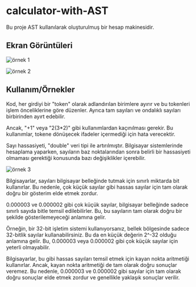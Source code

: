 
# calculator-with-AST

Bu proje AST kullanılarak oluşturulmuş bir hesap makinesidir.

## Ekran Görüntüleri

![örnek 1](https://user-images.githubusercontent.com/69633060/228752557-eaf73c6f-1436-413f-97d3-b49ccc3b0712.jpeg)

![örnek 2](https://user-images.githubusercontent.com/69633060/228752395-69aa55b1-82b0-47db-b64c-8b41d2def821.png)

  

## Kullanım/Örnekler

Kod, her girdiyi bir "token" olarak adlandırılan birimlere ayırır ve bu tokenleri işlem önceliklerine göre düzenler. Ayrıca tam sayıları ve ondalıklı sayıları birbirinden ayırt edebilir.

Ancak, "+1" veya "2(3*2)" gibi kullanımlardan kaçınılması gerekir. Bu kullanımlar, tokene dönüşecek ifadeler içermediği için hata verecektir.

Sayı hassasiyeti, "double" veri tipi ile artırılmıştır. Bilgisayar sistemlerinde hesaplama yaparken, sayıların baz noktalarından sonra belirli bir hassasiyeti olmaması gerektiği konusunda bazı değişiklikler içerebilir.

![örnek 3](https://user-images.githubusercontent.com/69633060/229347694-afe84d74-4a0e-4956-8a92-da80a0b1c580.png)

Bilgisayarlar, sayıları bilgisayar belleğinde tutmak için sınırlı miktarda bit kullanırlar. Bu nedenle, çok küçük sayılar gibi hassas sayılar için tam olarak doğru bir gösterim elde etmek zordur.

0.000003 ve 0.000002 gibi çok küçük sayılar, bilgisayar belleğinde sadece sınırlı sayıda bitle temsil edilebilirler. Bu, bu sayıların tam olarak doğru bir şekilde gösterilemeyeceği anlamına gelir.

Örneğin, bir 32-bit işletim sistemi kullanıyorsanız, bellek bölgesinde sadece 32-bitlik sayılar kullanabilirsiniz. Bu da en küçük değerin 2^-32 olduğu anlamına gelir. Bu, 0.000003 veya 0.000002 gibi çok küçük sayılar için yeterli olmayabilir.

Bilgisayarlar, bu gibi hassas sayıları temsil etmek için kayan nokta aritmetiği kullanırlar. Ancak, kayan nokta aritmetiği de tam olarak doğru sonuçlar veremez. Bu nedenle, 0.000003 ve 0.000002 gibi sayılar için tam olarak doğru sonuçlar elde etmek zordur ve genellikle yaklaşık sonuçlar verilir.
